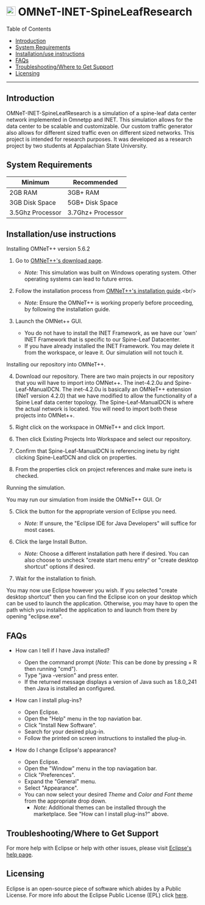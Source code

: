 # <img src="https://github.com/littleet9/OMNeT-INET-SpineLeafResearch/blob/aa3243c0ea7db39fefed4da6b20e6ef688795c79/images/routerlogo.png" width="24" height="24"> OMNeT-INET-SpineLeafResearch

Table of Contents
- [Introduction](#introduction)
- [System Requirements](#equipment)
- [Installation/use instructions](#installation)
- [FAQs](#faq)
- [Troubleshooting/Where to Get Support](#support)
- [Licensing](#licensing)

---

## Introduction <a name ="introduction"></a>

OMNeT-INET-SpineLeafResearch is a simulation of a spine-leaf data center network implemented in Omnetpp and INET. This simulation allows for the data center to be scalable and customizable. Our custom traffic generator also allows for different sized traffic even on different sized networks. This project is intended for research purposes. It was developed as a research project by two students at Appalachian State University. 

## System Requirements<a name ="equipment"></a>

| Minimum | Recommended |
|---------|-------------|
|2GB RAM|3GB+ RAM     |
|3GB Disk Space|5GB+ Disk Space|
|3.5Ghz Processor|3.7Ghz+ Processor|

## Installation/use instructions<a name ="installation"></a>

Installing OMNeT++ version 5.6.2

1. Go to [OMNeT++'s download page](https://omnetpp.org/download/.).
	- *Note:* This simulation was built on Windows operating system. Other operating systems can lead to future erros.

2. Follow the installation process from [OMNeT++'s installation guide](https://omnetpp.org/download/.).<br/>
	- *Note:* Ensure the OMNeT++ is working properly before proceeding, by following the installation guide.

3. Launch the OMNet++ GUI. <br/>
	- You do not have to install the INET Framework, as we have our 'own' INET Framework that is specific to our Spine-Leaf Datacenter.
	- If you have already installed the INET Framework. You may delete it from the workspace, or leave it. Our simulation will not touch it.

Installing our repository into OMNeT++.

4. Download our repository. There are two main projects in our repository that you will have to import into OMNet++. The inet-4.2.0u and Spine-Leaf-ManualDCN. The inet-4.2.0u is basically an OMNeT++ extension (INeT version 4.2.0) that we have modified to allow the functionality of a Spine Leaf data center topology. The Spine-Leaf-ManualDCN is where the actual network is located. You will need to import both these projects into OMNet++. </br>

5. Right click on the workspace in OMNeT++ and click Import.

6. Then click Existing Projects Into Workspace and select our repository.

7. Confirm that Spine-Leaf-ManualDCN is referencing inetu by right clicking Spine-LeafDCN and click on properties.

8. From the properties click on project references and make sure inetu is checked.

Running the simulation.
<p> You may run our simulation from inside the OMNeT++ GUI. Or 

5. Click the button for the appropriate version of Eclipse you need.
    - *Note:* If unsure, the "Eclipse IDE for Java Developers" will suffice for most cases.

6. Click the large Install Button.<br/>
    - *Note:* Choose a different installation path here if desired. You can also choose to uncheck "create start menu entry" or "create desktop shortcut" options if desired.                                                                                               
    
7. Wait for the installation to finish.<br/>

You may now use Eclipse however you wish. If you selected "create desktop shortcut" then you can find the Eclipse icon on your desktop which can be used to launch the application. Otherwise, you may have to open the path which you installed the application to and launch from there by opening "eclipse.exe".

## FAQs<a name ="faq"></a>

 - How can I tell if I have Java installed?
    - Open the command prompt (*Note:* This can be done by pressing  + R then running "cmd").
    - Type "java -version" and press enter.
    - If the returned message displays a version of Java such as 1.8.0_241 then Java is installed an configured.
    
 - How can I install plug-ins?
    - Open Eclipse.
    - Open the "Help" menu in the top naviation bar.
    - Click "Install New Software".
    - Search for your desired plug-in.
    - Follow the printed on screen instructions to installed the plug-in.
    
 - How do I change Eclipse's appearance?
    - Open Eclipse.
    - Open the "Window" menu in the top naviagation bar.
    - Click "Preferences".
    - Expand the "General" menu.
    - Select "Appearance".
    - You can now select your desired *Theme* and *Color and Font theme* from the appropriate drop down.
        - *Note:* Additional themes can be installed through the marketplace. See "How can I install plug-ins?" above.

## Troubleshooting/Where to Get Support<a name ="support"></a>

For more help with Eclipse or help with other issues, please visit [Eclipse's help page](https://help.eclipse.org/2020-03/index.jsp).

## Licensing<a name ="licensing"></a>

Eclipse is an open-source piece of software which abides by a Public License. For more info about the Eclipse Public License (EPL) click [here](https://www.eclipse.org/legal/epl-2.0/).
